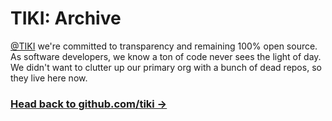 # TIKI: Archive

[@TIKI](https://mytiki.com) we're committed to transparency and remaining 100% open source. As software developers, we know a ton of code never sees the light of day. We didn't want to clutter up our primary org with a bunch of dead repos, so they live here now.

### [Head back to github.com/tiki →](https://github.com/tiki)
